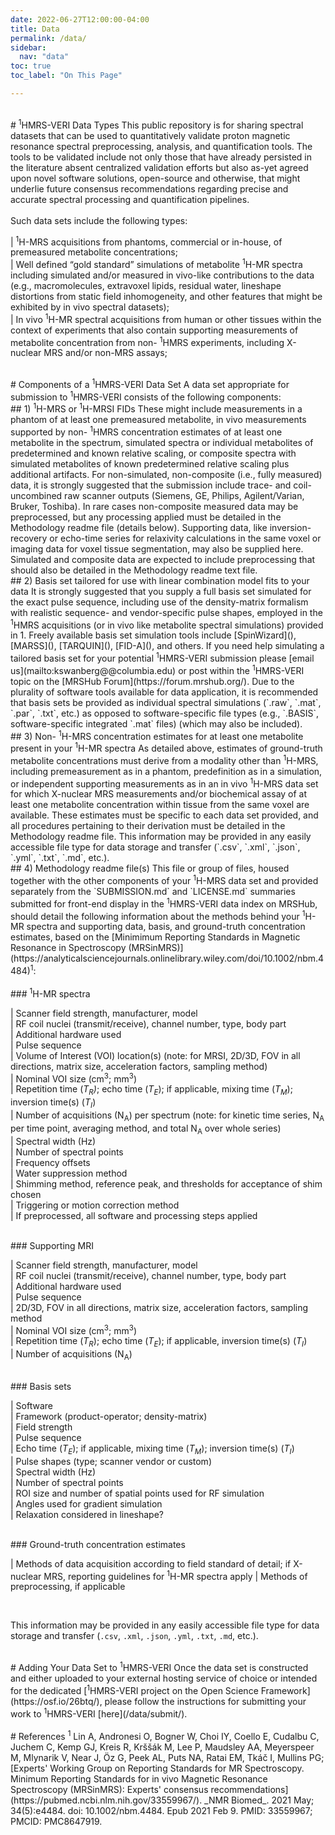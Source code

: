 ```yaml
---
date: 2022-06-27T12:00:00-04:00
title: Data
permalink: /data/
sidebar:
  nav: "data"
toc: true
toc_label: "On This Page"

---
```

<br />
# <sup>1</sup>HMRS-VERI Data Types
This public repository is for sharing spectral datasets that can be used to quantitatively validate proton magnetic resonance spectral preprocessing, analysis, and quantification tools. The tools to be validated include not only those that have already persisted in the literature absent centralized validation efforts but also as-yet agreed upon novel software solutions, open-source and otherwise, that might underlie future consensus recommendations regarding precise and accurate spectral processing and quantification pipelines. <br />
<br />
Such data sets include the following types:<br />

|         <sup>1</sup>H-MRS acquisitions from phantoms, commercial or in-house, of premeasured metabolite concentrations;<br />
|         Well defined “gold standard” simulations of metabolite <sup>1</sup>H-MR spectra including simulated and/or measured in vivo-like contributions to the data (e.g., macromolecules, extravoxel lipids, residual water, lineshape distortions from static field inhomogeneity, and other features that might be exhibited by in vivo spectral datasets);<br />
|         In vivo <sup>1</sup>H-MR spectral acquisitions from human or other tissues within the context of experiments that also contain supporting measurements of metabolite concentration from non- <sup>1</sup>HMRS experiments, including X-nuclear MRS and/or non-MRS assays;<br />

<br />
# Components of a <sup>1</sup>HMRS-VERI Data Set
A data set appropriate for submission to <sup>1</sup>HMRS-VERI consists of the following components: 
<br />
## 1) <sup>1</sup>H-MRS or <sup>1</sup>H-MRSI FIDs
These might include measurements in a phantom of at least one premeasured metabolite, in vivo measurements supported by non- <sup>1</sup>HMRS concentration estimates of at least one metabolite in the spectrum, simulated spectra or individual metabolites of predetermined and known relative scaling, or composite spectra with simulated metabolites of known predetermined relative scaling plus additional artifacts. For non-simulated, non-composite (i.e., fully measured) data, it is strongly suggested that the submission include trace- and coil-uncombined raw scanner outputs (Siemens, GE, Philips, Agilent/Varian, Bruker, Toshiba). In rare cases non-composite measured data may be preprocessed, but any processing applied must be detailed in the Methodology readme file (details below). Supporting data, like inversion-recovery or echo-time series for relaxivity calculations in the same voxel or imaging data for voxel tissue segmentation, may also be supplied here. Simulated and composite data are expected to include preprocessing that should also be detailed in the Methodology readme text file.
<br />
## 2) Basis set tailored for use with linear combination model fits to your data
It is strongly suggested that you supply a full basis set simulated for the exact pulse sequence, including use of the density-matrix formalism with realistic sequence- and vendor-specific pulse shapes, employed in the <sup>1</sup>HMRS acquisitions (or in vivo like metabolite spectral simulations) provided in 1. Freely available basis set simulation tools include [SpinWizard](), [MARSS](), [TARQUIN](), [FID-A](), and others. If you need help simulating a tailored basis set for your potential <sup>1</sup>HMRS-VERI submission please [email us](mailto:kswanberg@@columbia.edu) or post within the <sup>1</sup>HMRS-VERI topic on the [MRSHub Forum](https://forum.mrshub.org/). Due to the plurality of software tools available for data application, it is recommended that basis sets be provided as individual spectral simulations (`.raw`, `.mat`, `.par`, `.txt`, etc.) as opposed to software-specific file types (e.g., `.BASIS`, software-specific integrated `.mat` files) (which may also be included).
<br />
## 3) Non- <sup>1</sup>H-MRS concentration estimates for at least one metabolite present in your <sup>1</sup>H-MR spectra
As detailed above, estimates of ground-truth metabolite concentrations must derive from a modality other than <sup>1</sup>H-MRS, including premeasurement as in a phantom, predefinition as in a simulation, or independent supporting measurements as in an in vivo <sup>1</sup>H-MRS data set for which X-nuclear MRS measurements and/or biochemical assay of at least one metabolite concentration within tissue from the same voxel are available. These estimates must be specific to each data set provided, and all procedures pertaining to their derivation must be detailed in the Methodology readme file. This information may be provided in any easily accessible file type for data storage and transfer (`.csv`, `.xml`, `.json`, `.yml`, `.txt`, `.md`, etc.).
<br />
## 4) Methodology readme file(s)
This file or group of files, housed together with the other components of your <sup>1</sup>H-MRS data set and provided separately from the `SUBMISSION.md` and `LICENSE.md` summaries submitted for front-end display in the <sup>1</sup>HMRS-VERI data index on MRSHub, should detail the following information about the methods behind your <sup>1</sup>H-MR spectra and supporting data, basis, and ground-truth concentration estimates, based on the [Minimimum Reporting Standards in Magnetic Resonance in Spectroscopy (MRSinMRS)](https://analyticalsciencejournals.onlinelibrary.wiley.com/doi/10.1002/nbm.4484)<sup>1</sup>: <br />
<br />
### <sup>1</sup>H-MR spectra

|   Scanner field strength, manufacturer, model<br />
|   RF coil nuclei (transmit/receive), channel number, type, body part<br /> 
|   Additional hardware used<br />
|   Pulse sequence<br />
|   Volume of Interest (VOI) location(s) (note: for MRSI, 2D/3D, FOV in all directions, matrix size, acceleration factors, sampling method)<br />
|   Nominal VOI size (cm<sup>3</sup>; mm<sup>3</sup>)<br />
|   Repetition time (_T<sub>R</sub>)_; echo time (_T<sub>E</sub>_); if applicable, mixing time (_T<sub>M</sub>_); inversion time(s) (_T<sub>I</sub>_)<br />
|   Number of acquisitions (N<sub>A</sub>) per spectrum (note: for kinetic time series, N<sub>A</sub> per time point, averaging method, and total N<sub>A</sub> over whole series)<br />
|   Spectral width (Hz)<br />
|   Number of spectral points<br />
|   Frequency offsets<br />
|   Water suppression method<br />
|   Shimming method, reference peak, and thresholds for acceptance of shim chosen<br />
|   Triggering or motion correction method<br />
|   If preprocessed, all software and processing steps applied<br />

<br />
### Supporting MRI

|   Scanner field strength, manufacturer, model<br />
|   RF coil nuclei (transmit/receive), channel number, type, body part<br /> 
|   Additional hardware used<br />
|   Pulse sequence<br />
|   2D/3D, FOV in all directions, matrix size, acceleration factors, sampling method<br />
|   Nominal VOI size (cm<sup>3</sup>; mm<sup>3</sup>)<br />
|   Repetition time (_T<sub>R</sub>_); echo time (_T<sub>E</sub>_); if applicable, inversion time(s) (_T<sub>I</sub>_)<br />
|   Number of acquisitions (N<sub>A</sub>)<br /> 

<br />
### Basis sets

|   Software<br />
|   Framework (product-operator; density-matrix)<br />
|   Field strength<br /> 
|   Pulse sequence<br />
|   Echo time (_T<sub>E</sub>_); if applicable, mixing time (_T<sub>M</sub>_); inversion time(s) (_T<sub>I</sub>_)<br />
|   Pulse shapes (type; scanner vendor or custom)<br />
|   Spectral width (Hz)<br />
|   Number of spectral points<br />
|   ROI size and number of spatial points used for RF simulation<br />
|   Angles used for gradient simulation<br /> 
|   Relaxation considered in lineshape?<br /> 

<br />
### Ground-truth concentration estimates

|   Methods of data acquisition according to field standard of detail; if X-nuclear MRS, reporting guidelines for <sup>1</sup>H-MR spectra apply 
|   Methods of preprocessing, if applicable 

<br />

This information may be provided in any easily accessible file type for data storage and transfer (`.csv`, `.xml`, `.json`, `.yml`, `.txt`, `.md`, etc.).<br />

<br />
# Adding Your Data Set to <sup>1</sup>HMRS-VERI
Once the data set is constructed and either uploaded to your external hosting service of choice or intended for the dedicated [<sup>1</sup>HMRS-VERI project on the Open Science Framework](https://osf.io/26btq/), please follow the instructions for submitting your work to <sup>1</sup>HMRS-VERI [here](/data/submit/).<br /> 
<br />
# References
<sup>1</sup> Lin A, Andronesi O, Bogner W, Choi IY, Coello E, Cudalbu C, Juchem C, Kemp GJ, Kreis R, Krššák M, Lee P, Maudsley AA, Meyerspeer M, Mlynarik V, Near J, Öz G, Peek AL, Puts NA, Ratai EM, Tkáč I, Mullins PG; [Experts' Working Group on Reporting Standards for MR Spectroscopy. Minimum Reporting Standards for in vivo Magnetic Resonance Spectroscopy (MRSinMRS): Experts' consensus recommendations](https://pubmed.ncbi.nlm.nih.gov/33559967/). _NMR Biomed_. 2021 May; 34(5):e4484. doi: 10.1002/nbm.4484. Epub 2021 Feb 9. PMID: 33559967; PMCID: PMC8647919.
